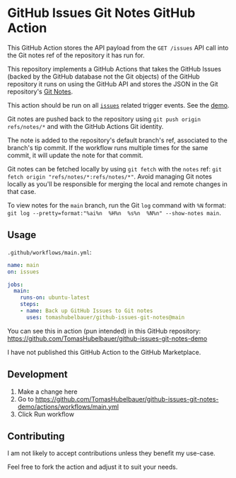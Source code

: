 # GitHub Issues Git Notes GitHub Action

[Git Notes]: https://git-scm.com/docs/git-notes
[`issues`]: https://docs.github.com/en/actions/using-workflows/events-that-trigger-workflows#issues

This GitHub Action stores the API payload from the `GET /issues` API call into
the Git notes ref of the repository it has run for.

This repository implements a GitHub Actions that takes the GitHub Issues (backed
by the GitHub database not the Git objects) of the  GitHub repository it runs on
using the GitHub API and stores the JSON in the Git repository's [Git Notes].

This action should be run on all [`issues`] related trigger events. See the
[demo](https://github.com/TomasHubelbauer/github-issues-git-notes-demo).

Git notes are pushed back to the repository using `git push origin refs/notes/*`
and with the GitHub Actions Git identity.

The note is added to the repository's default branch's ref, associated to the
branch's tip commit. If the workflow runs multiple times for the same commit, it
will update the note for that commit.

Git notes can be fetched locally by using `git fetch` with the `notes` ref:
`git fetch origin "refs/notes/*:refs/notes/*"`. Avoid managing Git notes locally
as you'll be responsible for merging the local and remote changes in that case.

To view notes for the `main` branch, run the Git `log` command with `%N` format:
`git log --pretty=format:"%ai%n  %H%n  %s%n  %N%n" --show-notes main`.

## Usage

`.github/workflows/main.yml`:
```yml
name: main
on: issues

jobs:
  main:
    runs-on: ubuntu-latest
    steps:
    - name: Back up GitHub Issues to Git notes
      uses: tomashubelbauer/github-issues-git-notes@main
```

You can see this in action (pun intended) in this GitHub repository:
https://github.com/TomasHubelbauer/github-issues-git-notes-demo

I have not published this GitHub Action to the GitHub Marketplace.

## Development

1. Make a change here
2. Go to https://github.com/TomasHubelbauer/github-issues-git-notes-demo/actions/workflows/main.yml
3. Click Run workflow

## Contributing

I am not likely to accept contributions unless they benefit my use-case.

Feel free to fork the action and adjust it to suit your needs.
